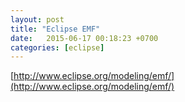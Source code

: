 ```yaml
---
layout: post
title: "Eclipse EMF"
date:   2015-06-17 00:18:23 +0700
categories: [eclipse]
---
```


[http://www.eclipse.org/modeling/emf/](http://www.eclipse.org/modeling/emf/)
